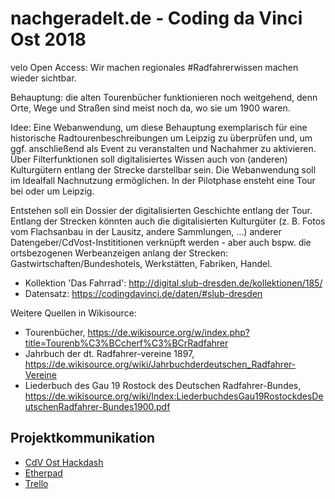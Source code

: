 # nachgeradelt.de - Coding da Vinci Ost 2018

velo Open Access: Wir machen regionales #Radfahrerwissen machen wieder sichtbar.

Behauptung: die alten Tourenbücher funktionieren noch weitgehend, denn Orte, Wege und Straßen sind meist noch da, wo sie um 1900 waren.

Idee: Eine Webanwendung, um diese Behauptung exemplarisch für eine historische Radtourenbeschreibungen um Leipzig zu überprüfen und, um ggf. anschließend als Event zu veranstalten und Nachahmer zu aktivieren. Über Filterfunktionen soll digitalisiertes Wissen auch von (anderen) Kulturgütern entlang der Strecke darstellbar sein. Die Webanwendung soll im Idealfall Nachnutzung ermöglichen. In der Pilotphase ensteht eine Tour bei oder um Leipzig.

Entstehen soll ein Dossier der digitalisierten Geschichte entlang der Tour.
Entlang der Strecken könnten auch die digitalisierten Kulturgüter (z. B. Fotos vom Flachsanbau in der Lausitz, andere Sammlungen, ...) anderer Datengeber/CdVost-Instititionen verknüpft werden - aber auch bspw. die ortsbezogenen Werbeanzeigen anlang der Strecken: Gastwirtschaften/Bundeshotels, Werkstätten, Fabriken, Handel.

* Kollektion 'Das Fahrrad': http://digital.slub-dresden.de/kollektionen/185/
* Datensatz: https://codingdavinci.de/daten/#slub-dresden

Weitere Quellen in Wikisource:

* Tourenbücher, https://de.wikisource.org/w/index.php?title=Tourenb%C3%BCcherf%C3%BCrRadfahrer
* Jahrbuch der dt. Radfahrer-vereine 1897, https://de.wikisource.org/wiki/Jahrbuchderdeutschen_Radfahrer-Vereine
* Liederbuch des Gau 19 Rostock des Deutschen Radfahrer-Bundes, https://de.wikisource.org/wiki/Index:LiederbuchdesGau19RostockdesDeutschenRadfahrer-Bundes1900.pdf 

## Projektkommunikation

* [CdV Ost Hackdash](https://hackdash.org/projects/5ad21c1e35377d7f73a9a145)
* [Etherpad](https://etherpad.gwdg.de/p/Radfahrerwissen)
* [Trello](https://trello.com/b/KkCvwa9g/das-fahrrad)
